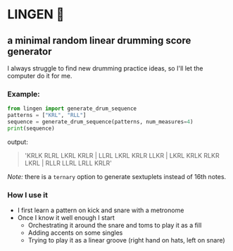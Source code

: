 # LINGEN :drum:
## a minimal random linear drumming score generator

I always struggle to find new drumming practice ideas, so I'll let the computer do it for me. 

### Example:
```python
from lingen import generate_drum_sequence
patterns = ["KRL", "RLL"]
sequence = generate_drum_sequence(patterns, num_measures=4)
print(sequence)
```
output:
> 'KRLK RLRL LKRL KRLR | LLRL LKRL KRLR LLKR | LKRL KRLK RLKR LKRL | RLLR LLRL LRLL KRLR'

_Note:_ there is a `ternary` option to generate sextuplets instead of 16th notes.

### How I use it

- I first learn a pattern on kick and snare with a metronome
- Once I know it well enough I start
    - Orchestrating it around the snare and toms to play it as a fill
    - Adding accents on some singles
    - Trying to play it as a linear groove (right hand on hats, left on snare)
